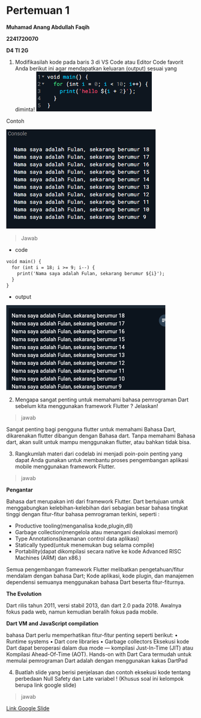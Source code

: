 # Pertemuan 1
**Muhamad Anang Abdullah Faqih**

**2241720070**

**D4 TI 2G**


1. Modifikasilah kode pada baris 3 di VS Code atau Editor Code favorit Anda berikut ini agar mendapatkan keluaran (output) sesuai yang diminta!
![alt](/pertemuan1/media/soal1.png)

Contoh

![alt](/pertemuan1/media/soal1contoh.png)

> Jawab
- code
```
void main() {
  for (int i = 18; i >= 9; i--) {
    print('Nama saya adalah Fulan, sekarang berumur ${i}');
  }
}
```
- output

![alt](/pertemuan1/media/soal1jawab.png)

2. Mengapa sangat penting untuk memahami bahasa pemrograman Dart sebelum kita menggunakan framework Flutter ? Jelaskan!

> jawab

Sangat penting bagi pengguna flutter untuk memahami Bahasa Dart, dikarenakan flutter dibangun dengan Bahasa dart. Tanpa memahami Bahasa dart, akan sulit untuk mampu menggunakan flutter, atau bahkan tidak bisa.

3. Rangkumlah materi dari codelab ini menjadi poin-poin penting yang dapat Anda gunakan untuk membantu proses pengembangan aplikasi mobile menggunakan framework Flutter.

> jawab

**Pengantar**

Bahasa dart merupakan inti dari framework Flutter.
Dart bertujuan untuk menggabungkan kelebihan-kelebihan dari sebagian besar bahasa tingkat tinggi dengan fitur-fitur bahasa pemrograman terkini, seperti :
-	Productive tooling(menganalisa kode,plugin,dll)
-	Garbage collection(mengelola atau menangani dealokasi memori)
-	Type Annotations(keamanan control data aplikasi)
-	Statically typed(untuk menemukan bug selama compile)
-	Portability(dapat dikompilasi secara native ke kode Advanced RISC Machines (ARM) dan x86.)

Semua pengembangan framework Flutter melibatkan pengetahuan/fitur mendalam dengan bahasa Dart; Kode aplikasi, kode plugin, dan manajemen dependensi semuanya menggunakan bahasa Dart beserta fitur-fiturnya. 

**The Evolution**

Dart rilis tahun 2011, versi stabil 2013, dan dart 2.0 pada 2018.
Awalnya fokus pada web, namun kemudian beralih fokus pada mobile.

**Dart VM and JavaScript compilation**

bahasa Dart perlu memperhatikan fitur-fitur penting seperti berikut:
•	Runtime systems
•	Dart core libraries
•	Garbage collectors
Eksekusi kode Dart dapat beroperasi dalam dua mode — kompilasi Just-In-Time (JIT) atau Kompilasi Ahead-Of-Time (AOT). 
Hands-on with Dart
Cara termudah untuk memulai pemrograman Dart adalah dengan menggunakan kakas DartPad

4. Buatlah slide yang berisi penjelasan dan contoh eksekusi kode tentang perbedaan Null Safety dan Late variabel ! (Khusus soal ini kelompok berupa link google slide)
> jawab

<a href = "https://docs.google.com/presentation/d/1qXPq_7wM58CiylAD3zQ9ojNNUfDdGOFQetuMqXtPqMM/edit?usp=sharing">Link Google Slide<a>
